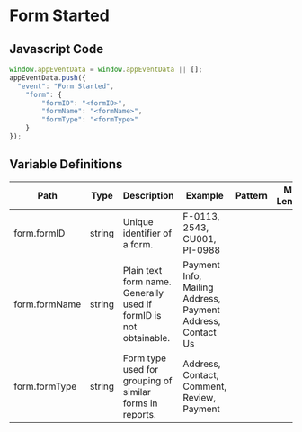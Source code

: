 # Form Started

### 

## Javascript Code
```js
window.appEventData = window.appEventData || [];
appEventData.push({
  "event": "Form Started",
    "form": {
        "formID": "<formID>",
        "formName": "<formName>",
        "formType": "<formType>"
    }
});
```

## Variable Definitions

|Path|Type|Description|Example|Pattern|Min Length|Max Length|Minimum|Maximum|Multiple Of|
| --- | --- | --- | --- | --- | --- | --- | --- | --- | --- |
|form.formID|string|Unique identifier of a form. |F-0113, 2543, CU001, PI-0988|||||||
|form.formName|string|Plain text form name. Generally used if formID is not obtainable. |Payment Info, Mailing Address, Payment Address, Contact Us|||||||
|form.formType|string|Form type used for grouping of similar forms in reports.  |Address, Contact, Comment, Review, Payment|||||||




